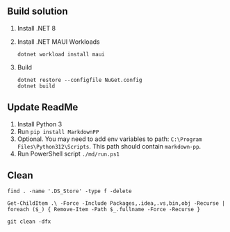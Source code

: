 ## Build solution

1. Install .NET 8
1. Install .NET MAUI Workloads
	```pwsh
	dotnet workload install maui
	```

1. Build
	```pwsh
	dotnet restore --configfile NuGet.config
	dotnet build
	```

## Update ReadMe

1. Install Python 3
1. Run `pip install MarkdownPP`
1. Optional. You may need to add env variables to path: `C:\Program Files\Python312\Scripts`. This path should contain `markdown-pp`.
1. Run PowerShell script `./md/run.ps1`

## Clean

```pwsh
find . -name '.DS_Store' -type f -delete

Get-ChildItem .\ -Force -Include Packages,.idea,.vs,bin,obj -Recurse | foreach ($_) { Remove-Item -Path $_.fullname -Force -Recurse }

git clean -dfx
```
